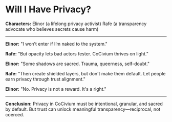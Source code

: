 <!-- status: stub; target: 150+ words -->
<!-- status: stub; target: 150+ words -->
<!-- status: stub; target: 150+ words -->
<!-- status: stub; target: 150+ words -->
<!-- status: stub; target: 150+ words -->
# Will I Have Privacy?

**Characters:**
Elinor (a lifelong privacy activist)
Rafe (a transparency advocate who believes secrets cause harm)

---

**Elinor:** "I won’t enter if I’m naked to the system."

**Rafe:** "But opacity lets bad actors fester. CoCivium thrives on light."

**Elinor:** "Some shadows are sacred. Trauma, queerness, self-doubt."

**Rafe:** "Then create shielded layers, but don't make them default. Let people earn privacy through trust alignment."

**Elinor:** "No. Privacy is not a reward. It's a right."

---

**Conclusion:**
Privacy in CoCivium must be intentional, granular, and sacred by default. But trust can unlock meaningful transparency—reciprocal, not coerced.






